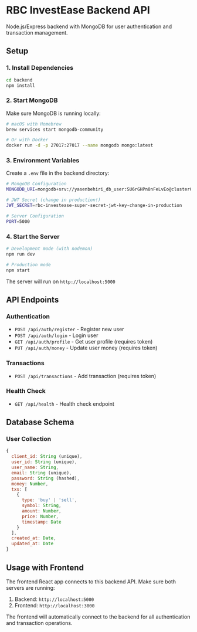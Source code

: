 # RBC InvestEase Backend API

Node.js/Express backend with MongoDB for user authentication and transaction management.

## Setup

### 1. Install Dependencies
```bash
cd backend
npm install
```

### 2. Start MongoDB
Make sure MongoDB is running locally:

```bash
# macOS with Homebrew
brew services start mongodb-community

# Or with Docker
docker run -d -p 27017:27017 --name mongodb mongo:latest
```

### 3. Environment Variables
Create a `.env` file in the backend directory:

```bash
# MongoDB Configuration
MONGODB_URI=mongodb+srv://yasenbehiri_db_user:SU6rGHPn0nFeLvEo@cluster0.03w3lwa.mongodb.net/?retryWrites=true&w=majority&appName=Cluster0

# JWT Secret (change in production!)
JWT_SECRET=rbc-investease-super-secret-jwt-key-change-in-production

# Server Configuration
PORT=5000
```

### 4. Start the Server
```bash
# Development mode (with nodemon)
npm run dev

# Production mode
npm start
```

The server will run on `http://localhost:5000`

## API Endpoints

### Authentication
- `POST /api/auth/register` - Register new user
- `POST /api/auth/login` - Login user
- `GET /api/auth/profile` - Get user profile (requires token)
- `PUT /api/auth/money` - Update user money (requires token)

### Transactions
- `POST /api/transactions` - Add transaction (requires token)

### Health Check
- `GET /api/health` - Health check endpoint

## Database Schema

### User Collection
```javascript
{
  client_id: String (unique),
  user_id: String (unique),
  user_name: String,
  email: String (unique),
  password: String (hashed),
  money: Number,
  txs: [
    {
      type: 'buy' | 'sell',
      symbol: String,
      amount: Number,
      price: Number,
      timestamp: Date
    }
  ],
  created_at: Date,
  updated_at: Date
}
```

## Usage with Frontend

The frontend React app connects to this backend API. Make sure both servers are running:

1. Backend: `http://localhost:5000`
2. Frontend: `http://localhost:3000`

The frontend will automatically connect to the backend for all authentication and transaction operations.
